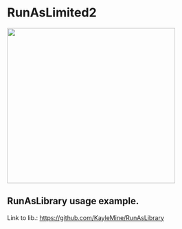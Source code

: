 # RunAsLimited2
 <p align="left">
  <img width="391" height="361" src="https://i.imgur.com/c3y5MCA.png">
</p>

## RunAsLibrary usage example.

Link to lib.: https://github.com/KayleMine/RunAsLibrary

